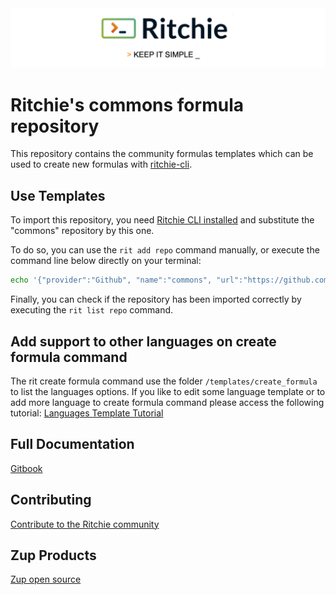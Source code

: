 <img class="special-img-class" src="/docs/img/ritchie-banner.png" />

# Ritchie's commons formula repository

This repository contains the community formulas templates which can be used to create new formulas with [ritchie-cli](https://github.com/ZupIT/ritchie-cli).

## Use Templates

To import this repository, you need [Ritchie CLI installed](https://docs.ritchiecli.io/getting-started/installation) and substitute the "commons" repository by this one.

To do so, you can use the `rit add repo` command manually, or execute the command line below directly on your terminal:

```bash
echo '{"provider":"Github", "name":"commons", "url":"https://github.com/GuillaumeFalourd/ritchie-templates", "priority":1}' | rit add repo --stdin
```

Finally, you can check if the repository has been imported correctly by executing the `rit list repo` command.

## Add support to other languages on create formula command

The rit create formula command use the folder `/templates/create_formula`
to list the languages options. If you like to edit some language template
or to add more language to create formula command please access
the following tutorial:
[Languages Template Tutorial](https://github.com/GuillaumeFalourd/ritchie-templates/tree/main/templates/create_formula)

## Full Documentation

[Gitbook](https://docs.ritchiecli.io)

## Contributing

[Contribute to the Ritchie community](https://github.com/GuillaumeFalourd/ritchie-templates/blob/main/CONTRIBUTING.md)

## Zup Products

[Zup open source](https://opensource.zup.com.br)
